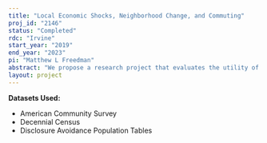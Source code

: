 ```yaml
---
title: "Local Economic Shocks, Neighborhood Change, and Commuting"
proj_id: "2146"
status: "Completed"
rdc: "Irvine"
start_year: "2019"
end_year: "2023"
pi: "Matthew L Freedman"
abstract: "We propose a research project that evaluates the utility of the American Community Survey (ACS) for measuring and understanding the way changes in local policies affect individuals' residential location choices, work location choices, and the spatial distribution of economic disadvantage. This project will benefit the Census by examining the usefulness of the home-work information available in the ACS for understanding the nature and geographic scope of local labor markets, as well as for tracing out the effects of shocks to those markets. To accomplish this, we will use the restricted use ACS to estimate the outcomes of place-based programs that incentivize investment in specific areas and local minimum wage ordinances. We will compare results using restricted-access ACS information on commutes to commuting patterns observed in the public-use LEHD Origin-Destination Employment Statistics (LODES) data. This comparison will shed light on relative advantages and disadvantages of each dataset in measuring commuting patterns overall, as well as for different subpopulations."
layout: project
---
```


**Datasets Used:**

  - American Community Survey 
  - Decennial Census 
  - Disclosure Avoidance Population Tables 


